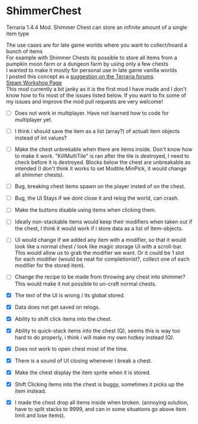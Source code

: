 # ShimmerChest
 Terraria 1.4.4 Mod. Shimmer Chest can store an infinite amount of a single item type


The use cases are for late game worlds where you want to collect/hoard a bunch of items  
For example with Shimmer Chests its possible to store all items from a pumpkin moon farm or a dungeon farm by using only a few chests  
I wanted to make it mostly for personal use in late game vanilla worlds  
I posted this concept as a [suggestion on the Terraria forums](https://forums.terraria.org/index.php?threads/infinite-chests-for-single-items.115468/).  
[Steam Workshop Page](https://steamcommunity.com/sharedfiles/filedetails/?id=3023014857)   
This mod currently a bit janky as it is the first mod I have made and I don't know how to fix most of the issues listed below.
If you want to fix some of my issues and improve the mod pull requests are very welcome!  



- [ ] Does not work in multiplayer. Have not learned how to code for multiplayer yet.
- [ ] I think i should save the item as a list (array?) of actuall item objects instead of int values?
- [ ] Make the chest unbrekable when there are items inside. Don't know how to make it work. "KillMultiTile" is ran after the tile is destroyed, I need to check before it is destroyed. Blocks below the chest are unbreakable as intended (I don't think it works to set Modtile.MinPick, it would change all shimmer chests).
- [ ] Bug, breaking chest items spawn on the player insted of on the chest.
- [ ] Bug, the UI Stays if we dont close it and relog the world, can crash.
- [ ] Make the buttons disable using items when clicking them. 
- [ ] Ideally non-stackable items would keep their modifiers when taken out if the chest, I think it would work if i store data as a list of Item-objects.
- [ ] UI would change if we added any item with a modifier, so that it would look like a normal chest / look like magic storage UI with a scroll-bar. This would allow us to grab the modifier we want. Or it could be 1 slot for each modifier (would be neat for completionist?, collect one of each modifier for the stored item).
- [ ] Change the recipe to be made from throwing any chest into shimmer? This would make it not possible to un-craft normal chests.
  
  

- [X] The text of the UI is wrong / its global stored.
- [X] Data does not get saved on relogs.
- [X] Ability to shift click items into the chest.
- [X] Ability to quick-stack items into the chest (Q), seems this is way too hard to do properly, i think i will make my own hotkey instead (Q).
- [X] Does not work to open chest most of the time.
- [X] There is a sound of UI closing whenever i break a chest.
- [X] Make the chest display the item sprite when it is stored.
- [X] Shift Clicking items into the chest is buggy, sometimes it picks up the item instead.
- [X] I made the chest drop all items inside when broken. (annoying solution, have to split stacks to 9999, and can in some situations go above item limit and lose items).
